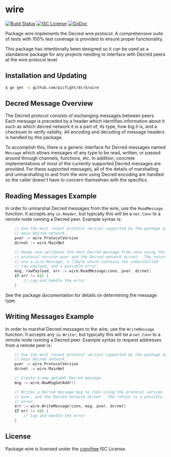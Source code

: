 wire
====

[![Build Status](http://img.shields.io/travis/picfight/dcrd.svg)](https://travis-ci.org/picfight/dcrd)
[![ISC License](http://img.shields.io/badge/license-ISC-blue.svg)](http://copyfree.org)
[![GoDoc](https://img.shields.io/badge/godoc-reference-blue.svg)](http://godoc.org/github.com/picfight/dcrd/wire)

Package wire implements the Decred wire protocol.  A comprehensive suite of
tests with 100% test coverage is provided to ensure proper functionality.

This package has intentionally been designed so it can be used as a standalone
package for any projects needing to interface with Decred peers at the wire
protocol level.

## Installation and Updating

```bash
$ go get -u github.com/picfight/dcrd/wire
```

## Decred Message Overview

The Decred protocol consists of exchanging messages between peers. Each message
is preceded by a header which identifies information about it such as which
decred network it is a part of, its type, how big it is, and a checksum to
verify validity. All encoding and decoding of message headers is handled by this
package.

To accomplish this, there is a generic interface for Decred messages named
`Message` which allows messages of any type to be read, written, or passed
around through channels, functions, etc. In addition, concrete implementations
of most of the currently supported Decred messages are provided. For these
supported messages, all of the details of marshalling and unmarshalling to and
from the wire using Decred encoding are handled so the caller doesn't have to
concern themselves with the specifics.

## Reading Messages Example

In order to unmarshal Decred messages from the wire, use the `ReadMessage`
function. It accepts any `io.Reader`, but typically this will be a `net.Conn`
to a remote node running a Decred peer.  Example syntax is:

```Go
	// Use the most recent protocol version supported by the package and the
	// main Decred network.
	pver := wire.ProtocolVersion
	dcrnet := wire.MainNet

	// Reads and validates the next Decred message from conn using the
	// protocol version pver and the Decred network dcrnet.  The returns
	// are a wire.Message, a []byte which contains the unmarshalled
	// raw payload, and a possible error.
	msg, rawPayload, err := wire.ReadMessage(conn, pver, dcrnet)
	if err != nil {
		// Log and handle the error
	}
```

See the package documentation for details on determining the message type.

## Writing Messages Example

In order to marshal Decred messages to the wire, use the `WriteMessage`
function. It accepts any `io.Writer`, but typically this will be a `net.Conn`
to a remote node running a Decred peer. Example syntax to request addresses
from a remote peer is:

```Go
	// Use the most recent protocol version supported by the package and the
	// main Decred network.
	pver := wire.ProtocolVersion
	dcrnet := wire.MainNet

	// Create a new getaddr Decred message.
	msg := wire.NewMsgGetAddr()

	// Writes a Decred message msg to conn using the protocol version
	// pver, and the Decred network dcrnet.  The return is a possible
	// error.
	err := wire.WriteMessage(conn, msg, pver, dcrnet)
	if err != nil {
		// Log and handle the error
	}
```

## License

Package wire is licensed under the [copyfree](http://copyfree.org) ISC
License.

